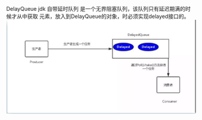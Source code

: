 DelayQueue jdk 自带延时队列 是一个无界阻塞队列，该队列只有延迟期满的时候才从中获取
元素，放入到DelayQueue的对象，时必须实现delayed接口的。
![DelayedQueue实现工作流程图](delay工作示意图.png)